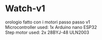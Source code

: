 # Watch-v1
orologio fatto con i motori passo passo v1  
Microcontroller used: 1x Arduino nano ESP32  
Step motor used: 2x 28BYJ-48 ULN2003  

